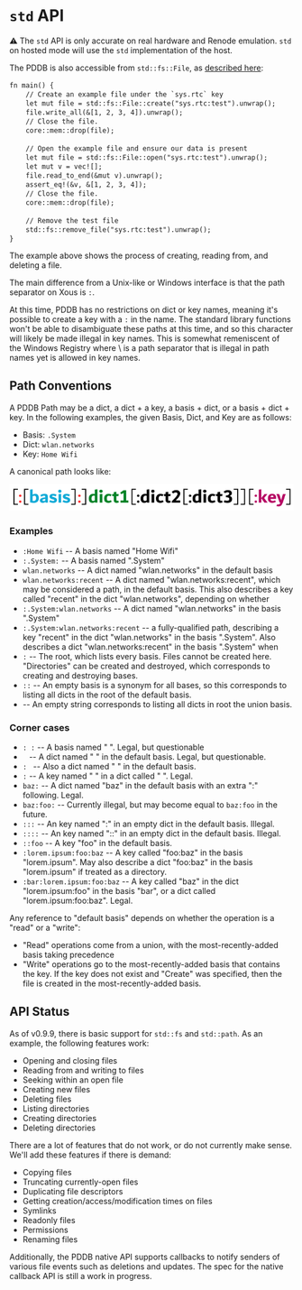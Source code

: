 # `std` API

⚠ The `std` API is only accurate on real hardware and Renode emulation. `std` on hosted mode will use the `std` implementation of the host.

The PDDB is also accessible from `std::fs::File`, as [described here](https://xobs.io/experimental-rust-filesystem-and-path-support-for-xous/):

```rust,noplayground,ignore
fn main() {
    // Create an example file under the `sys.rtc` key
    let mut file = std::fs::File::create("sys.rtc:test").unwrap();
    file.write_all(&[1, 2, 3, 4]).unwrap();
    // Close the file.
    core::mem::drop(file);

    // Open the example file and ensure our data is present
    let mut file = std::fs::File::open("sys.rtc:test").unwrap();
    let mut v = vec![];
    file.read_to_end(&mut v).unwrap();
    assert_eq!(&v, &[1, 2, 3, 4]);
    // Close the file.
    core::mem::drop(file);

    // Remove the test file
    std::fs::remove_file("sys.rtc:test").unwrap();
}
```

The example above shows the process of creating, reading from, and deleting a file.

The main difference from a Unix-like or Windows interface is that the path separator on Xous is `:`.

At this time, PDDB has no restrictions on dict or key names, meaning it's possible to create a key with a `:` in the name. The standard library functions won't be able to disambiguate these paths at this time, and so this character will likely be made illegal in key names. This is somewhat remeniscent of the Windows Registry where \ is a path separator that is illegal in path names yet is allowed in key names.

## Path Conventions

A PDDB Path may be a dict, a dict + a key, a basis + dict, or a basis + dict + key.
In the following examples, the given Basis, Dict, and Key are as follows:

* Basis: `.System`
* Dict: `wlan.networks`
* Key: `Home Wifi`

A canonical path looks like:

![path format](images/betrusted-pddb-path-format.png)

### Examples

* `:Home Wifi` -- A basis named "Home Wifi"
* `:.System:` -- A basis named ".System"
* `wlan.networks` -- A dict named "wlan.networks" in the default basis
* `wlan.networks:recent` -- A dict named "wlan.networks:recent", which may be considered a path, in the default basis. This also describes a key called "recent" in the dict "wlan.networks", depending on whether
* `:.System:wlan.networks` -- A dict named "wlan.networks" in the basis ".System"
* `:.System:wlan.networks:recent` -- a fully-qualified path, describing a key "recent" in the dict "wlan.networks" in the basis ".System". Also describes a dict "wlan.networks:recent" in the basis ".System" when
* `:` -- The root, which lists every basis. Files cannot be created here. "Directories" can be
            created and destroyed, which corresponds to creating and destroying bases.
* `::` -- An empty basis is a synonym for all bases, so this corresponds to listing all dicts in the root of the default basis.
*  -- An empty string corresponds to listing all dicts in root the union basis.

### Corner cases

* `: :` -- A basis named " ". Legal, but questionable
* ` ` -- A dict named " " in the default basis. Legal, but questionable.
* `: ` -- Also a dict named " " in the default basis.
* ` : ` -- A key named " " in a dict called " ". Legal.
* `baz:` -- A dict named "baz" in the default basis with an extra ":" following. Legal.
* `baz:foo:` -- Currently illegal, but may become equal to `baz:foo` in the future.
* `:::` -- An key named ":" in an empty dict in the default basis. Illegal.
* `::::` -- An key named "::" in an empty dict in the default basis. Illegal.
* `::foo` -- A key "foo" in the default basis.
* `:lorem.ipsum:foo:baz` -- A key called "foo:baz" in the basis "lorem.ipsum". May also describe a dict "foo:baz" in the basis "lorem.ipsum" if treated as a directory.
* `:bar:lorem.ipsum:foo:baz` -- A key called "baz" in the dict "lorem.ipsum:foo" in
            the basis "bar", or a dict called "lorem.ipsum:foo:baz". Legal.

Any reference to "default basis" depends on whether the operation is a "read" or a "write":

* "Read" operations come from a union, with the most-recently-added basis taking precedence
* "Write" operations go to the most-recently-added basis that contains the key. If the key does not exist and "Create" was specified, then the file is created in the most-recently-added basis.

## API Status

As of v0.9.9, there is basic support for `std::fs` and `std::path`. As an example, the following features work:

- Opening and closing files
- Reading from and writing to files
- Seeking within an open file
- Creating new files
- Deleting files
- Listing directories
- Creating directories
- Deleting directories

There are a lot of features that do not work, or do not currently make sense. We'll add these features if there is demand:

- Copying files
- Truncating currently-open files
- Duplicating file descriptors
- Getting creation/access/modification times on files
- Symlinks
- Readonly files
- Permissions
- Renaming files

Additionally, the PDDB native API supports callbacks to notify senders of various file events such as deletions and updates. The spec for the native callback API is still a work in progress.

